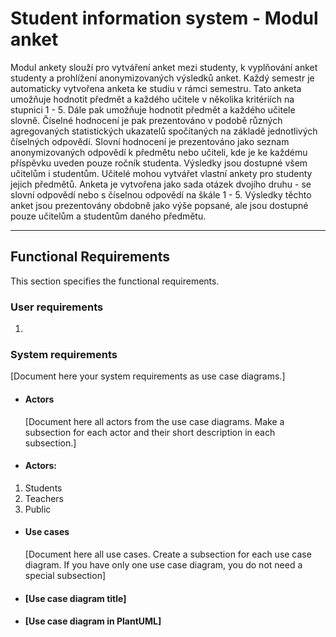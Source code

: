 # Student information system - Modul anket

Modul ankety slouží pro vytváření anket mezi studenty, k vyplňování anket studenty a prohlížení anonymizovaných výsledků anket. Každý semestr je automaticky vytvořena anketa ke studiu v rámci semestru. Tato anketa umožňuje hodnotit předmět a každého učitele v několika kritériích na stupnici 1 - 5. Dále pak umožňuje hodnotit předmět a každého učitele slovně. Číselné hodnocení je pak prezentováno v podobě různých agregovaných statistických ukazatelů spočítaných na základě jednotlivých číselných odpovědí. Slovní hodnocení je prezentováno jako seznam anonymizovaných odpovědí k předmětu nebo učiteli, kde je ke každému příspěvku uveden pouze ročník studenta. Výsledky jsou dostupné všem učitelům i studentům. Učitelé mohou vytvářet vlastní ankety pro studenty jejich předmětů. Anketa je vytvořena jako sada otázek dvojího druhu - se slovní odpovědí nebo s číselnou odpovědí na škále 1 - 5. Výsledky těchto anket jsou prezentovány obdobně jako výše popsané, ale jsou dostupné pouze učitelům a studentům daného předmětu.

---

## Functional Requirements
This section specifies the functional requirements.

### User requirements

1. 

### System requirements
[Document here your system requirements as use case diagrams.]

- #### Actors
  [Document here all actors from the use case diagrams. Make a subsection for each actor and their short description in each subsection.]

- #### Actors:
1. Students
1. Teachers
1. Public

- #### Use cases
  [Document here all use cases. Create a subsection for each use case diagram. If you have only one use case diagram, you do not need a special subsection]

- #### [Use case diagram title]
- #### [Use case diagram in PlantUML]
